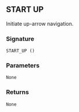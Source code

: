 ## START UP

Initiate up-arrow navigation.


### Signature

`START_UP ()`


### Parameters

`None`


### Returns

`None
`